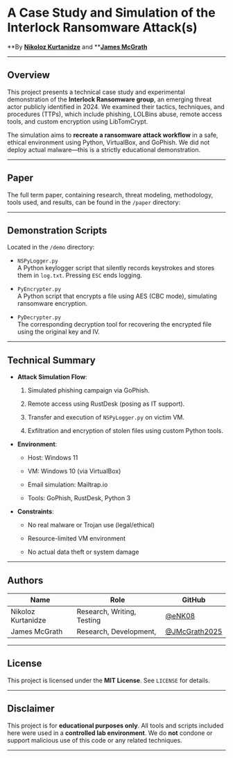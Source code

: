 # A Case Study and Simulation of the Interlock Ransomware Attack(s)

**By ****[Nikoloz Kurtanidze](https://github.com/eNK08)**** and ****[James McGrath](https://github.com/JMcGrath2025)**  

---

## Overview

This project presents a technical case study and experimental demonstration of the **Interlock Ransomware group**, an emerging threat actor publicly identified in 2024. We examined their tactics, techniques, and procedures (TTPs), which include phishing, LOLBins abuse, remote access tools, and custom encryption using LibTomCrypt.

The simulation aims to **recreate a ransomware attack workflow** in a safe, ethical environment using Python, VirtualBox, and GoPhish. We did not deploy actual malware—this is a strictly educational demonstration.

---

## Paper

The full term paper, containing research, threat modeling, methodology, tools used, and results, can be found in the `/paper` directory:

---

## Demonstration Scripts

Located in the `/demo` directory:

- `NSPyLogger.py`  
    A Python keylogger script that silently records keystrokes and stores them in `log.txt`. Pressing `ESC` ends logging.
    
- `PyEncrypter.py`  
    A Python script that encrypts a file using AES (CBC mode), simulating ransomware encryption.
    
- `PyDecrypter.py`  
    The corresponding decryption tool for recovering the encrypted file using the original key and IV.
    

---

## Technical Summary

- **Attack Simulation Flow**:
    
    1. Simulated phishing campaign via GoPhish.
        
    2. Remote access using RustDesk (posing as IT support).
        
    3. Transfer and execution of `NSPyLogger.py` on victim VM.
        
    4. Exfiltration and encryption of stolen files using custom Python tools.
        
- **Environment**:
    
    - Host: Windows 11
        
    - VM: Windows 10 (via VirtualBox)
        
    - Email simulation: Mailtrap.io
        
    - Tools: GoPhish, RustDesk, Python 3
        
- **Constraints**:
    
    - No real malware or Trojan use (legal/ethical)
        
    - Resource-limited VM environment
        
    - No actual data theft or system damage
        

---

## Authors

| Name               | Role                       | GitHub                                           |
| ------------------ | -------------------------- | ------------------------------------------------ |
| Nikoloz Kurtanidze | Research, Writing, Testing | [@eNK08](https://github.com/eNK08)               |
| James McGrath      | Research, Development,     | [@JMcGrath2025](https://github.com/JMcGrath2025) |

---

## License

This project is licensed under the **MIT License**. See `LICENSE` for details.

---

## Disclaimer

This project is for **educational purposes only**. All tools and scripts included here were used in a **controlled lab environment**. We do **not** condone or support malicious use of this code or any related techniques.

---
